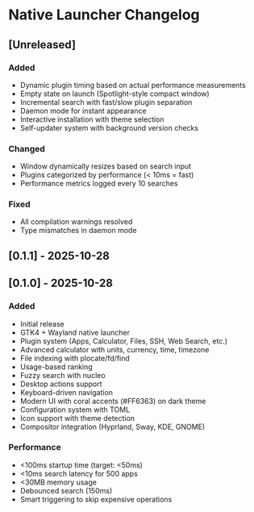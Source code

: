 # Native Launcher Changelog

## [Unreleased]

### Added

- Dynamic plugin timing based on actual performance measurements
- Empty state on launch (Spotlight-style compact window)
- Incremental search with fast/slow plugin separation
- Daemon mode for instant appearance
- Interactive installation with theme selection
- Self-updater system with background version checks

### Changed

- Window dynamically resizes based on search input
- Plugins categorized by performance (< 10ms = fast)
- Performance metrics logged every 10 searches

### Fixed

- All compilation warnings resolved
- Type mismatches in daemon mode

## [0.1.1] - 2025-10-28

## [0.1.0] - 2025-10-28

### Added

- Initial release
- GTK4 + Wayland native launcher
- Plugin system (Apps, Calculator, Files, SSH, Web Search, etc.)
- Advanced calculator with units, currency, time, timezone
- File indexing with plocate/fd/find
- Usage-based ranking
- Fuzzy search with nucleo
- Desktop actions support
- Keyboard-driven navigation
- Modern UI with coral accents (#FF6363) on dark theme
- Configuration system with TOML
- Icon support with theme detection
- Compositor integration (Hyprland, Sway, KDE, GNOME)

### Performance

- <100ms startup time (target: <50ms)
- <10ms search latency for 500 apps
- <30MB memory usage
- Debounced search (150ms)
- Smart triggering to skip expensive operations
